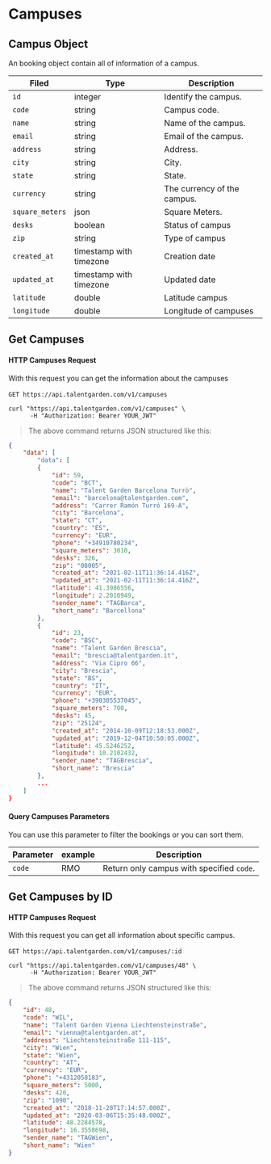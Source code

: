 # Campuses
## Campus Object
An booking object contain all of information of a campus.

| Filed    |      Type      |  <div style="width:100%">Description</div> |
|----------|---------------|------------|
| `id` |    integer   |   Identify the campus. |
| `code` | string |   Campus code. |
| `name` |    string   |   Name of the campus. |
| `email` |    string   |   Email of the campus. |
| `address` | string | Address. |
| `city` |    string  | City. |
| `state`| string| State. |
|`currency`| string | The currency of the campus.|
|`square_meters`| json | Square Meters. |
|`desks`| boolean | Status of campus |
|`zip`| string | Type of campus |
| `created_at` | timestamp with timezone | Creation date  |
| `updated_at` | timestamp with timezone | Updated date   |
|`latitude`| double | Latitude campus |
|`longitude`| double | Longitude of campuses |

## Get Campuses

#### HTTP Campuses Request
With this request you can get the information about the campuses <br></br>
`GET https://api.talentgarden.com/v1/campuses`

```shell
curl "https://api.talentgarden.com/v1/campuses" \
      -H "Authorization: Bearer YOUR_JWT"
```
> The above command returns JSON structured like this:

```json
{
    "data": [
        "data": [
        {
            "id": 59,
            "code": "BCT",
            "name": "Talent Garden Barcelona Turrò",
            "email": "barcelona@talentgarden.com",
            "address": "Carrer Ramón Turró 169-A",
            "city": "Barcelona",
            "state": "CT",
            "country": "ES",
            "currency": "EUR",
            "phone": "+34910780234",
            "square_meters": 3010,
            "desks": 326,
            "zip": "08005",
            "created_at": "2021-02-11T11:36:14.416Z",
            "updated_at": "2021-02-11T11:36:14.416Z",
            "latitude": 41.3986556,
            "longitude": 2.2010949,
            "sender_name": "TAGBarca",
            "short_name": "Barcellona"
        },
        {
            "id": 23,
            "code": "BSC",
            "name": "Talent Garden Brescia",
            "email": "brescia@talentgarden.it",
            "address": "Via Cipro 66",
            "city": "Brescia",
            "state": "BS",
            "country": "IT",
            "currency": "EUR",
            "phone": "+390305537045",
            "square_meters": 700,
            "desks": 45,
            "zip": "25124",
            "created_at": "2014-10-09T12:18:53.000Z",
            "updated_at": "2019-12-04T10:50:05.000Z",
            "latitude": 45.5246252,
            "longitude": 10.2102432,
            "sender_name": "TAGBrescia",
            "short_name": "Brescia"
        },
        ...
    ]
}
```
#### Query Campuses Parameters
You can use this parameter to filter the bookings or you can sort them.

Parameter | example | Description
--------- | ------- | --------------
|`code` | RMO | Return only campus with specified `code`.|


## Get Campuses by ID

#### HTTP Campuses Request
With this request you can get all information about specific campus.  <br></br>
`GET https://api.talentgarden.com/v1/campuses/:id`

```shell
curl "https://api.talentgarden.com/v1/campuses/48" \
      -H "Authorization: Bearer YOUR_JWT"
```

> The above command returns JSON structured like this:

```json
{
    "id": 48,
    "code": "WIL",
    "name": "Talent Garden Vienna Liechtensteinstraße",
    "email": "vienna@talentgarden.at",
    "address": "Liechtensteinstraße 111-115",
    "city": "Wien",
    "state": "Wien",
    "country": "AT",
    "currency": "EUR",
    "phone": "+4312058183",
    "square_meters": 5000,
    "desks": 420,
    "zip": "1090",
    "created_at": "2018-11-28T17:14:57.000Z",
    "updated_at": "2020-03-06T15:35:48.000Z",
    "latitude": 48.2284578,
    "longitude": 16.3558698,
    "sender_name": "TAGWien",
    "short_name": "Wien"
}
```




